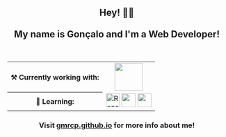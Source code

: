 <h2 align="center">Hey! 🙋‍♂️<br><br>My name is Gonçalo and I'm a Web Developer!</h2>

<br>

<table align="center">
    <tr>
        <th> ⚒ Currently working with:</th>
        <td align="center">
            <a href="https://rubyonrails.org/"><img height="64" width="64" src="https://api.iconify.design/simple-icons/rubyonrails.svg?color=white" /></a>
        </td>
    </tr>
    <tr>
        <th> 📖 Learning:</th>
        <td>
            <a alt="ReactJS" href="https://reactjs.org/"><img alt="ReactJS" height="32" width="32" src="https://api.iconify.design/akar-icons/react-fill.svg?color=white" /></a>
            <a href="https://docs.microsoft.com/en-us/dotnet/csharp/"><img height="32" width="32" src="https://api.iconify.design/teenyicons/c-sharp-solid.svg?color=white" /></a>
            <a href="https://unity.com/"><img height="32" width="32" src="https://api.iconify.design/bx/bxl-unity.svg?color=white" /></a>
        </td>
    </tr>
</table>

<h3 align="center">Visit <a href="https://gmrcp.github.io/">gmrcp.github.io</a> for more info about me!</h3>

